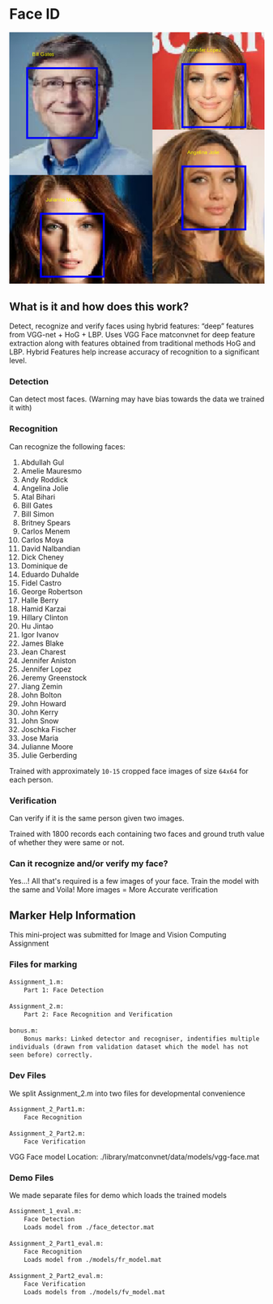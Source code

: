 # Face ID

![Result](bonus_results_cropped.jpg)

## What is it and how does this work?

Detect, recognize and verify faces using hybrid features: “deep” features from VGG-net + HoG + LBP.
Uses VGG Face matconvnet for deep feature extraction along with features obtained from traditional methods HoG and LBP. Hybrid Features help increase accuracy of recognition to a significant level.

### Detection
Can detect most faces. (Warning may have bias towards the data we trained it with)

### Recognition
Can recognize the following faces:

1. Abdullah Gul
2. Amelie Mauresmo
3. Andy Roddick
4. Angelina Jolie
5. Atal Bihari
6. Bill Gates
7. Bill Simon
8. Britney Spears
9. Carlos Menem
10. Carlos Moya
11. David Nalbandian
12. Dick Cheney
13. Dominique de
14. Eduardo Duhalde
15. Fidel Castro
16. George Robertson
17. Halle Berry
18. Hamid Karzai
19. Hillary Clinton
20. Hu Jintao
21. Igor Ivanov
22. James Blake
23. Jean Charest
24. Jennifer Aniston
25. Jennifer Lopez
26. Jeremy Greenstock
27. Jiang Zemin
28. John Bolton
29. John Howard
30. John Kerry
31. John Snow
32. Joschka Fischer
33. Jose Maria
34. Julianne Moore
35. Julie Gerberding

Trained with approximately `10-15` cropped face images of size `64x64` for each person.

### Verification

Can verify if it is the same person given two images.

Trained with 1800 records each containing two faces and ground truth value of whether they were same or not.

### Can it recognize and/or verify my face?

Yes...! All that's required is a few images of your face. Train the model with the same and Voila! More images = More Accurate verification

## Marker Help Information

This mini-project was submitted for Image and Vision Computing Assignment

### Files for marking

```
Assignment_1.m:
	Part 1: Face Detection

Assignment_2.m: 
	Part 2: Face Recognition and Verification

bonus.m:
	Bonus marks: Linked detector and recogniser, indentifies multiple individuals (drawn from validation dataset which the model has not seen before) correctly.
```

### Dev Files

We split Assignment_2.m into two files for developmental convenience

```
Assignment_2_Part1.m: 
	Face Recognition

Assignment_2_Part2.m: 
	Face Verification
```

VGG Face model Location: ./library/matconvnet/data/models/vgg-face.mat

### Demo Files

We made separate files for demo which loads the trained models

```
Assignment_1_eval.m: 
	Face Detection
	Loads model from ./face_detector.mat

Assignment_2_Part1_eval.m: 
	Face Recognition
	Loads model from ./models/fr_model.mat

Assignment_2_Part2_eval.m: 
	Face Verification
	Loads models from ./models/fv_model.mat
```